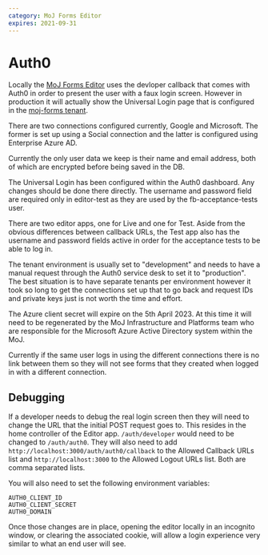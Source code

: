 ```yaml
---
category: MoJ Forms Editor
expires: 2021-09-31
---
```


# Auth0

Locally the [MoJ Forms Editor](https://github.com/ministryofjustice/fb-editor) uses the devloper callback that comes with Auth0 in order to present the user with a faux login screen. However in production it will actually show the Universal Login page that is configured in the [moj-forms tenant](https://manage.auth0.com/dashboard/eu/moj-forms/).

There are two connections configured currently, Google and Microsoft. The former is set up using a Social connection and the latter is configured using Enterprise Azure AD.

Currently the only user data we keep is their name and email address, both of which are encrypted before being saved in the DB.

The Universal Login has been configured within the Auth0 dashboard. Any changes should be done there directly. The username and password field are required only in editor-test as they are used by the fb-acceptance-tests user.

There are two editor apps, one for Live and one for Test. Aside from the obvious differences between callback URLs, the Test app also has the username and password fields active in order for the acceptance tests to be able to log in.

The tenant environment is usually set to "development" and needs to have a manual request through the Auth0 service desk to set it to "production". The best situation is to have separate tenants per environment however it took so long to get the connections set up that to go back and request IDs and private keys just is not worth the time and effort.

The Azure client secret will expire on the 5th April 2023. At this time it will need to be regenerated by the MoJ Infrastructure and Platforms team who are responsible for the Microsoft Azure Active Directory system within the MoJ.

Currently if the same user logs in using the different connections there is no link between them so they will not see forms that they created when logged in with a different connection.

## Debugging

If a developer needs to debug the real login screen then they will need to change the URL that the initial POST request goes to. This resides in the home controller of the Editor app. `/auth/developer` would need to be changed to `/auth/auth0`. They will also need to add `http://localhost:3000/auth/auth0/callback` to the Allowed Callback URLs list and `http://localhost:3000` to the Allowed Logout URLs list. Both are comma separated lists.

You will also need to set the following environment variables:

```
AUTH0_CLIENT_ID
AUTH0_CLIENT_SECRET
AUTH0_DOMAIN
```

Once those changes are in place, opening the editor locally in an incognito window, or clearing the associated cookie, will allow a login experience very similar to what an end user will see.
